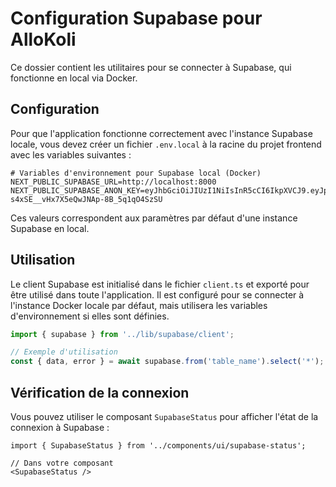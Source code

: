 # Configuration Supabase pour AlloKoli

Ce dossier contient les utilitaires pour se connecter à Supabase, qui fonctionne en local via Docker.

## Configuration

Pour que l'application fonctionne correctement avec l'instance Supabase locale, vous devez créer un fichier `.env.local` à la racine du projet frontend avec les variables suivantes :

```
# Variables d'environnement pour Supabase local (Docker)
NEXT_PUBLIC_SUPABASE_URL=http://localhost:8000
NEXT_PUBLIC_SUPABASE_ANON_KEY=eyJhbGciOiJIUzI1NiIsInR5cCI6IkpXVCJ9.eyJpc3MiOiJzdXBhYmFzZSIsInJlZiI6Im9reWh3cWJvaGRqZWNodXh0Y3RiIiwicm9sZSI6ImFub24iLCJpYXQiOjE2ODc4NzI2NDEsImV4cCI6MjAwMzQ0ODY0MX0.R7Sezuhy-s4xSE__vHx7X5eQwJNAp-8B_5q1qO4SzSU
```

Ces valeurs correspondent aux paramètres par défaut d'une instance Supabase en local.

## Utilisation

Le client Supabase est initialisé dans le fichier `client.ts` et exporté pour être utilisé dans toute l'application. Il est configuré pour se connecter à l'instance Docker locale par défaut, mais utilisera les variables d'environnement si elles sont définies.

```typescript
import { supabase } from '../lib/supabase/client';

// Exemple d'utilisation
const { data, error } = await supabase.from('table_name').select('*');
```

## Vérification de la connexion

Vous pouvez utiliser le composant `SupabaseStatus` pour afficher l'état de la connexion à Supabase :

```tsx
import { SupabaseStatus } from '../components/ui/supabase-status';

// Dans votre composant
<SupabaseStatus />
``` 